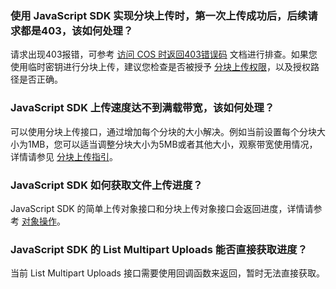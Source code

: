 ### 使用 JavaScript SDK 实现分块上传时，第一次上传成功后，后续请求都是403，该如何处理？

请求出现403报错，可参考 [访问 COS 时返回403错误码](https://intl.cloud.tencent.com/document/product/436/40105) 文档进行排查。如果您使用临时密钥进行分块上传，建议您检查是否被授予 [分块上传权限](https://intl.cloud.tencent.com/document/product/436/30580)，以及授权路径是否正确。

### JavaScript SDK 上传速度达不到满载带宽，该如何处理？

可以使用分块上传接口，通过增加每个分块的大小解决。例如当前设置每个分块大小为1MB，您可以适当调整分块大小为5MB或者其他大小，观察带宽使用情况，详情请参见 [分块上传指引](https://intl.cloud.tencent.com/document/product/436/31538)。

### JavaScript SDK 如何获取文件上传进度？

JavaScript SDK 的简单上传对象接口和分块上传对象接口会返回进度，详情请参考 [对象操作](https://intl.cloud.tencent.com/document/product/436/31538)。

### JavaScript SDK 的 List Multipart Uploads 能否直接获取进度？

当前 List Multipart Uploads 接口需要使用回调函数来返回，暂时无法直接获取。

